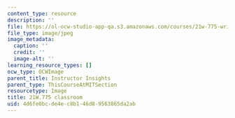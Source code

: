 ```yaml
---
content_type: resource
description: ''
file: https://ol-ocw-studio-app-qa.s3.amazonaws.com/courses/21w-775-writing-about-nature-and-environmental-issues-spring-2017/4d6fe0bcde4ec8b146d89563865da2ab_21W.775-classroom.jpg
file_type: image/jpeg
image_metadata:
  caption: ''
  credit: ''
  image-alt: ''
learning_resource_types: []
ocw_type: OCWImage
parent_title: Instructor Insights
parent_type: ThisCourseAtMITSection
resourcetype: Image
title: 21W.775 classroom
uid: 4d6fe0bc-de4e-c8b1-46d8-9563865da2ab
---
```

